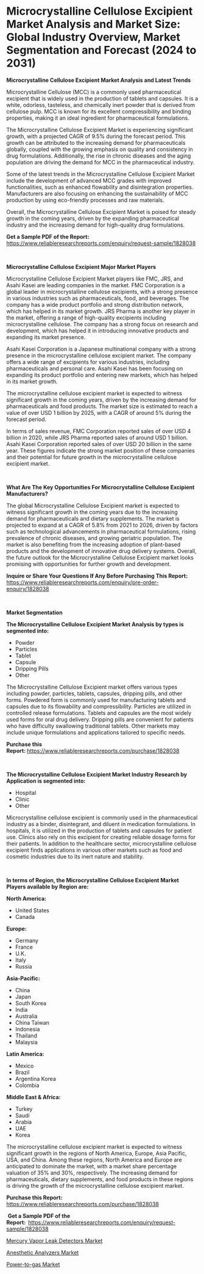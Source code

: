 <p><h1>Microcrystalline Cellulose Excipient Market Analysis and Market Size: Global Industry Overview, Market Segmentation and Forecast (2024 to 2031)</h1></p><p><strong>Microcrystalline Cellulose Excipient Market Analysis and Latest Trends</strong></p>
<p><p>Microcrystalline Cellulose (MCC) is a commonly used pharmaceutical excipient that is widely used in the production of tablets and capsules. It is a white, odorless, tasteless, and chemically inert powder that is derived from cellulose pulp. MCC is known for its excellent compressibility and binding properties, making it an ideal ingredient for pharmaceutical formulations.</p><p>The Microcrystalline Cellulose Excipient Market is experiencing significant growth, with a projected CAGR of 9.5% during the forecast period. This growth can be attributed to the increasing demand for pharmaceuticals globally, coupled with the growing emphasis on quality and consistency in drug formulations. Additionally, the rise in chronic diseases and the aging population are driving the demand for MCC in the pharmaceutical industry.</p><p>Some of the latest trends in the Microcrystalline Cellulose Excipient Market include the development of advanced MCC grades with improved functionalities, such as enhanced flowability and disintegration properties. Manufacturers are also focusing on enhancing the sustainability of MCC production by using eco-friendly processes and raw materials.</p><p>Overall, the Microcrystalline Cellulose Excipient Market is poised for steady growth in the coming years, driven by the expanding pharmaceutical industry and the increasing demand for high-quality drug formulations.</p></p>
<p><strong>Get a Sample PDF of the Report:&nbsp;</strong> <a href="https://www.reliableresearchreports.com/enquiry/request-sample/1828038">https://www.reliableresearchreports.com/enquiry/request-sample/1828038</a></p>
<p>&nbsp;</p>
<p><strong>Microcrystalline Cellulose Excipient Major Market Players</strong></p>
<p><p>Microcrystalline Cellulose Excipient Market players like FMC, JRS, and Asahi Kasei are leading companies in the market. FMC Corporation is a global leader in microcrystalline cellulose excipients, with a strong presence in various industries such as pharmaceuticals, food, and beverages. The company has a wide product portfolio and strong distribution network, which has helped in its market growth. JRS Pharma is another key player in the market, offering a range of high-quality excipients including microcrystalline cellulose. The company has a strong focus on research and development, which has helped it in introducing innovative products and expanding its market presence.</p><p>Asahi Kasei Corporation is a Japanese multinational company with a strong presence in the microcrystalline cellulose excipient market. The company offers a wide range of excipients for various industries, including pharmaceuticals and personal care. Asahi Kasei has been focusing on expanding its product portfolio and entering new markets, which has helped in its market growth.</p><p>The microcrystalline cellulose excipient market is expected to witness significant growth in the coming years, driven by the increasing demand for pharmaceuticals and food products. The market size is estimated to reach a value of over USD 1 billion by 2025, with a CAGR of around 5% during the forecast period.</p><p>In terms of sales revenue, FMC Corporation reported sales of over USD 4 billion in 2020, while JRS Pharma reported sales of around USD 1 billion. Asahi Kasei Corporation reported sales of over USD 20 billion in the same year. These figures indicate the strong market position of these companies and their potential for future growth in the microcrystalline cellulose excipient market.</p></p>
<p>&nbsp;</p>
<p><strong>What Are The Key Opportunities For Microcrystalline Cellulose Excipient Manufacturers?</strong></p>
<p><p>The global Microcrystalline Cellulose Excipient market is expected to witness significant growth in the coming years due to the increasing demand for pharmaceuticals and dietary supplements. The market is projected to expand at a CAGR of 5.8% from 2021 to 2026, driven by factors such as technological advancements in pharmaceutical formulations, rising prevalence of chronic diseases, and growing geriatric population. The market is also benefiting from the increasing adoption of plant-based products and the development of innovative drug delivery systems. Overall, the future outlook for the Microcrystalline Cellulose Excipient market looks promising with opportunities for further growth and development.</p></p>
<p><strong>Inquire or Share Your Questions If Any Before Purchasing This Report:</strong> <a href="https://www.reliableresearchreports.com/enquiry/pre-order-enquiry/1828038">https://www.reliableresearchreports.com/enquiry/pre-order-enquiry/1828038</a></p>
<p>&nbsp;</p>
<p><strong>Market Segmentation</strong></p>
<p><strong>The Microcrystalline Cellulose Excipient Market Analysis by types is segmented into:</strong></p>
<p><ul><li>Powder</li><li>Particles</li><li>Tablet</li><li>Capsule</li><li>Dripping Pills</li><li>Other</li></ul></p>
<p><p>The Microcrystalline Cellulose Excipient market offers various types including powder, particles, tablets, capsules, dripping pills, and other forms. Powdered form is commonly used for manufacturing tablets and capsules due to its flowability and compressibility. Particles are utilized in controlled release formulations. Tablets and capsules are the most widely used forms for oral drug delivery. Dripping pills are convenient for patients who have difficulty swallowing traditional tablets. Other markets may include unique formulations and applications tailored to specific needs.</p></p>
<p><strong>Purchase this Report:&nbsp;</strong><a href="https://www.reliableresearchreports.com/purchase/1828038">https://www.reliableresearchreports.com/purchase/1828038</a></p>
<p>&nbsp;</p>
<p><strong>The Microcrystalline Cellulose Excipient Market Industry Research by Application is segmented into:</strong></p>
<p><ul><li>Hospital</li><li>Clinic</li><li>Other</li></ul></p>
<p><p>Microcrystalline cellulose excipient is commonly used in the pharmaceutical industry as a binder, disintegrant, and diluent in medication formulations. In hospitals, it is utilized in the production of tablets and capsules for patient use. Clinics also rely on this excipient for creating reliable dosage forms for their patients. In addition to the healthcare sector, microcrystalline cellulose excipient finds applications in various other markets such as food and cosmetic industries due to its inert nature and stability.</p></p>
<p>&nbsp;</p>
<p><strong>In terms of Region, the Microcrystalline Cellulose Excipient Market Players available by Region are:</strong></p>
<p>
    <p> <strong> North America: </strong>
        <ul>
            <li>United States</li>
            <li>Canada</li>
        </ul>
        </p> 
    <p> <strong> Europe: </strong>
        <ul>
            <li>Germany</li>
            <li>France</li>
            <li>U.K.</li>
            <li>Italy</li>
            <li>Russia</li>
        </ul>
        </p> 
    <p> <strong> Asia-Pacific: </strong>
        <ul>
            <li>China</li>
            <li>Japan</li>
            <li>South Korea</li>
            <li>India</li>
            <li>Australia</li>
            <li>China Taiwan</li>
            <li>Indonesia</li>
            <li>Thailand</li>
            <li>Malaysia</li>
        </ul>
        </p> 
    <p> <strong> Latin America: </strong>
        <ul>
            <li>Mexico</li>
            <li>Brazil</li>
            <li>Argentina Korea</li>
            <li>Colombia</li>
        </ul>
        </p> 
    <p> <strong> Middle East & Africa: </strong>
        <ul>
            <li>Turkey</li>
            <li>Saudi</li>
            <li>Arabia</li>
            <li>UAE</li>
            <li>Korea</li>
        </ul>
    </p>
    </p>
<p><p>The microcrystalline cellulose excipient market is expected to witness significant growth in the regions of North America, Europe, Asia Pacific, USA, and China. Among these regions, North America and Europe are anticipated to dominate the market, with a market share percentage valuation of 35% and 30%, respectively. The increasing demand for pharmaceuticals, dietary supplements, and food products in these regions is driving the growth of the microcrystalline cellulose excipient market.</p></p>
<p><strong>Purchase this Report: </strong><a href="https://www.reliableresearchreports.com/purchase/1828038">https://www.reliableresearchreports.com/purchase/1828038</a></p>
<p>&nbsp;<strong>Get a Sample PDF of the Report:&nbsp;&nbsp;</strong><a href="https://www.reliableresearchreports.com/enquiry/request-sample/1828038">https://www.reliableresearchreports.com/enquiry/request-sample/1828038</a></p>
<p><strong></strong></p>
<p><p><a href="https://view.publitas.com/reportprime-1/mercury-vapor-leak-detectors-market-research-report-the-key-to-successful-business-strategy-forecasted-for-period-from-2023-2030/">Mercury Vapor Leak Detectors Market</a></p><p><a href="https://view.publitas.com/reportprime-1/anesthetic-analyzers-market-research-report-provides-critical-insights-that-can-help-shape-business-development-and-investment-strategies/">Anesthetic Analyzers Market</a></p><p><a href="https://view.publitas.com/reportprime-1/power-to-gas-market-challenges-opportunities-and-growth-drivers-and-major-market-players-forecasted-for-period-from-2023-2030/">Power-to-gas Market</a></p></p>